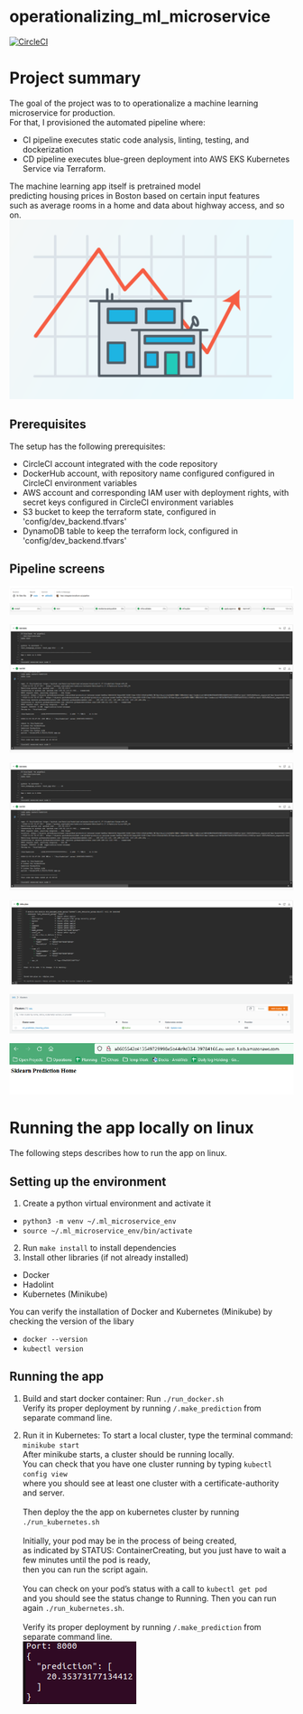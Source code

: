 # operationalizing_ml_microservice

[![CircleCI](https://dl.circleci.com/status-badge/img/gh/JMarcan/operationalizing_ml_microservice/tree/main.svg?style=svg)](https://dl.circleci.com/status-badge/redirect/gh/JMarcan/operationalizing_ml_microservice/tree/main)

# Project summary
The goal of the project was to to operationalize a machine learning microservice for production.<br>
For that, I provisioned the automated pipeline where:
- CI pipeline executes static code analysis, linting, testing, and dockerization
- CD pipeline executes blue-green deployment into AWS EKS Kubernetes Service via Terraform.

The machine learning app itself is pretrained model<br> 
predicting housing prices in Boston based on certain input features<br>
such as average rooms in a home and data about highway access, and so on.
![predicting_housing_prices](assets/ml_predicting_housing_prices.png)

## Prerequisites
The setup has the following prerequisites:
- CircleCI account integrated with the code repository
- DockerHub account, with repository name configured configured in CircleCI environment variables 
- AWS account and corresponding IAM user with deployment rights, with secret keys configured in CircleCI environment variables 
- S3 bucket to keep the terraform state, configured in 'config/dev_backend.tfvars'
- DynamoDB table to keep the terraform lock, configured in 'config/dev_backend.tfvars'

## Pipeline screens

![cicd_pipeline](assets/CICD_Pipeline.png)

![tests_run](assets/tests_run.png)

![publish_docker](assets/tests_run.png)

![terraform_infra_plan](assets/terraform_infra_plan.png)

![aws_eks_cluster](assets/aws_eks_cluster.png)

![homepage](assets/app_webpage.png)

# Running the app locally on linux
The following steps describes how to run the app on linux.

## Setting up the environment
1. Create a python virtual environment and activate it
- `python3 -m venv ~/.ml_microservice_env`
- `source ~/.ml_microservice_env/bin/activate`
2. Run `make install` to install dependencies
3. Install other libraries (if not already installed)
- Docker
- Hadolint
- Kubernetes (Minikube)

You can verify the installation of Docker and Kubernetes (Minikube) 
by checking the version of the libary
- `docker --version`
- `kubectl version`


## Running the app

1. Build and start docker container: 
Run `./run_docker.sh`<br>
Verify its proper deployment by running `/.make_prediction` from separate command line.

    
2. Run it in Kubernetes: 
To start a local cluster, type the terminal command: `minikube start`<br>
After minikube starts, a cluster should be running locally.<br>
You can check that you have one cluster running by typing `kubectl config view`<br>
where you should see at least one cluster with a certificate-authority and server.<br><br>
Then deploy the the app on kubernetes cluster by running `./run_kubernetes.sh`<br><br>
Initially, your pod may be in the process of being created, <br>
as indicated by STATUS: ContainerCreating, but you just have to wait a few minutes until the pod is ready,<br>
then you can run the script again.<br><br>
You can check on your pod’s status with a call to `kubectl get pod`<br> 
and you should see the status change to Running. Then you can run again `./run_kubernetes.sh`.<br><br>
Verify its proper deployment by running `/.make_prediction` from separate command line.<br>
![prediction_output](assets/prediction_output.png)